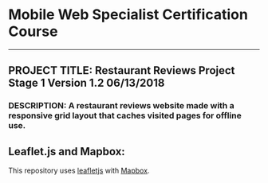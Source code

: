 # Mobile Web Specialist Certification Course
---

## PROJECT TITLE: Restaurant Reviews Project Stage 1 Version 1.2 06/13/2018

### DESCRIPTION: A restaurant reviews website made with a responsive grid layout that caches visited pages for offline use. 

## Leaflet.js and Mapbox:

This repository uses [leafletjs](https://leafletjs.com/) with [Mapbox](https://www.mapbox.com/).




